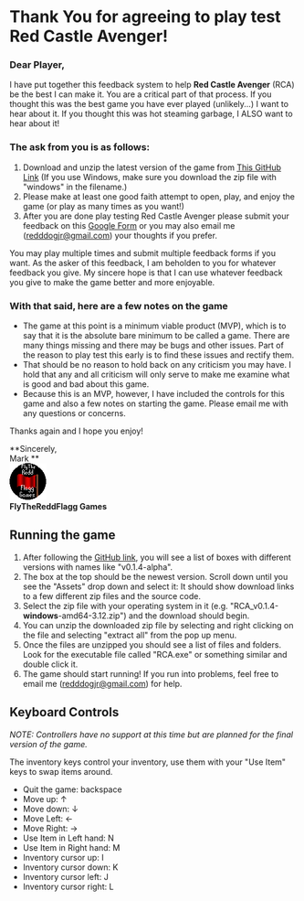 # Thank You for agreeing to play test Red Castle Avenger!

### Dear Player,

I have put together this feedback system to help **Red Castle Avenger** (RCA) be the best I can make it. You are a critical part of that process. If you thought this was the best game you have ever played (unlikely...) I want to hear about it. If you thought this was hot steaming garbage, I ALSO want to hear about it!

### The ask from you is as follows:

1. Download and unzip the latest version of the game from [This GitHub Link](https://github.com/flythereddflagg/RCA/releases) (If you use Windows, make sure you download the zip file with "windows" in the filename.)
2. Please make at least one good faith attempt to open, play, and enjoy the game (or play as many times as you want!)
3. After you are done play testing Red Castle Avenger please submit your feedback on this [Google Form](https://docs.google.com/forms/d/e/1FAIpQLSderlCWcMT3Gautv6mrwIdU-W572MYuIz5tmgwpKpN1ikAwwA/viewform?usp=dialog) or you may also email me ([redddogjr@gmail.com](mailto:redddogjr@gmail.com?subject=RCA%20Feedback&body=What%20did%20you%20think%20of%20RCA?)) your thoughts if you prefer.

You may play multiple times and submit multiple feedback forms if you want. As the asker of this feedback, I am beholden to you for whatever feedback you give. My sincere hope is that I can use whatever feedback you give to make the game better and more enjoyable.

### With that said, here are a few notes on the game

- The game at this point is a minimum viable product (MVP), which is to say that it is the absolute bare minimum to be called a game. There are many things missing and there may be bugs and other issues. Part of the reason to play test this early is to find these issues and rectify them.
- That should be no reason to hold back on any criticism you may have. I hold that any and all criticism will only serve to make me examine what is good and bad about this game.
- Because this is an MVP, however, I have included the controls for this game and also a few notes on starting the game. Please email me with any questions or concerns.

Thanks again and I hope you enjoy!

**Sincerely,<br>Mark **<br>![FlyTheReddFlagg Games Icon](assets/flythereddflagggames_icon.png)<br>**FlyTheReddFlagg Games**

## Running the game

1. After following the [GitHub link](https://github.com/flythereddflagg/RCA/releases), you will see a list of boxes with different versions with names like "v0.1.4-alpha". 
2. The box at the top should be the newest version. Scroll down until you see the "Assets" drop down and select it: It should show download links to a few different zip files and the source code. 
3. Select the zip file with your operating system in it (e.g. "RCA_v0.1.4-**windows**-amd64-3.12.zip") and the download should begin. 
4. You can unzip the downloaded zip file by selecting and right clicking on the file and selecting "extract all" from the pop up menu. 
5. Once the files are unzipped you should see a list of files and folders. Look for the executable file called "RCA.exe" or something similar and double click it. 
6. The game should start running! If you run into problems, feel free to email me ([redddogjr@gmail.com](mailto:redddogjr@gmail.com?subject=RCA%20Feedback&body=What%20did%20you%20think%20of%20RCA?)) for help.

## Keyboard Controls

*NOTE: Controllers have no support at this time but are planned for the final version of the game.*

The inventory keys control your inventory, use them with your "Use Item" keys to swap items around.

- Quit the game: backspace
- Move up: ↑
- Move down: ↓
- Move Left: ←
- Move Right: →
- Use Item in Left hand: N
- Use Item in Right hand: M
- Inventory cursor up: I
- Inventory cursor down: K
- Inventory cursor left: J
- Inventory cursor right: L

